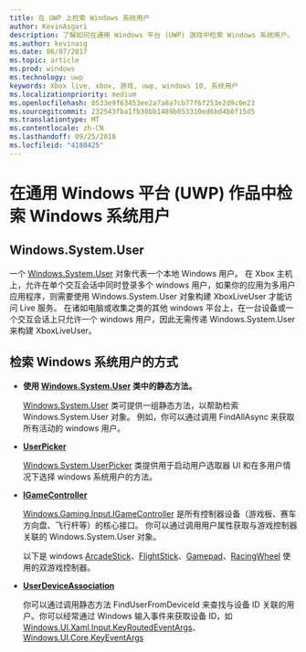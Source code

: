 ```yaml
---
title: 在 UWP 上检索 Windows 系统用户
author: KevinAsgari
description: 了解如何在通用 Windows 平台 (UWP) 游戏中检索 Windows 系统用户。
ms.author: kevinasg
ms.date: 06/07/2017
ms.topic: article
ms.prod: windows
ms.technology: uwp
keywords: Xbox live, xbox, 游戏, uwp, windows 10, 系统用户
ms.localizationpriority: medium
ms.openlocfilehash: 0533e9f63453ee2a7a8a7cb77f6f253e2d9c0e23
ms.sourcegitcommit: 232543fba1fb30bb1489b053310ed6bd4b8f15d5
ms.translationtype: MT
ms.contentlocale: zh-CN
ms.lasthandoff: 09/25/2018
ms.locfileid: "4180425"
---
```

# <a name="retrieving-the-windows-system-user-in-a-universal-windows-platform-uwp-title"></a>在通用 Windows 平台 (UWP) 作品中检索 Windows 系统用户

## <a name="windowssystemuser"></a>Windows.System.User

一个 [Windows.System.User](https://docs.microsoft.com/en-us/uwp/api/windows.system.user) 对象代表一个本地 Windows 用户。 在 Xbox 主机上，允许在单个交互会话中同时登录多个 windows 用户，如果你的应用为多用户应用程序，则需要使用 Windows.System.User 对象构建 XboxLiveUser 才能访问 Live 服务。 在诸如电脑或收集之类的其他 windows 平台上，在一台设备或一个交互会话上只允许一个 windows 用户，因此无需传递 Windows.System.User 来构建 XboxLiveUser。

## <a name="ways-to-retrieve-windows-system-user"></a>检索 Windows 系统用户的方式

* **使用 [Windows.System.User](https://docs.microsoft.com/en-us/uwp/api/windows.system.user) 类中的静态方法。**

  [Windows.System.User](https://docs.microsoft.com/en-us/uwp/api/windows.system.user) 类可提供一组静态方法，以帮助检索 Windows.System.User 对象。 例如，你可以通过调用 FindAllAsync 来获取所有活动的 windows 用户。

* **[UserPicker](https://docs.microsoft.com/en-us/uwp/api/windows.system.userpicker)**

  [Windows.System.UserPicker](https://docs.microsoft.com/en-us/uwp/api/windows.system.userpicker) 类提供用于启动用户选取器 UI 和在多用户情况下选择 windows 系统用户的方法。

* **[IGameController](https://docs.microsoft.com/en-us/uwp/api/windows.gaming.input.igamecontroller)**

  [Windows.Gaming.Input.IGameController](https://docs.microsoft.com/en-us/uwp/api/windows.gaming.input.igamecontroller) 是所有控制器设备（游戏板、赛车方向盘、飞行杆等）的核心接口。 你可以通过调用用户属性获取与游戏控制器关联的 Windows.System.User 对象。  

  以下是 windows [ArcadeStick](https://docs.microsoft.com/en-us/uwp/api/windows.gaming.input.arcadestick)、[FlightStick](https://docs.microsoft.com/en-us/uwp/api/windows.gaming.input.flightstick)、[Gamepad](https://docs.microsoft.com/en-us/uwp/api/windows.gaming.input.gamepad)、[RacingWheel](https://docs.microsoft.com/en-us/uwp/api/windows.gaming.input.racingwheel) 使用的双游戏控制器。

* **[UserDeviceAssociation](https://docs.microsoft.com/en-us/uwp/api/windows.system.userdeviceassociation)**

  你可以通过调用静态方法 FindUserFromDeviceId 来查找与设备 ID 关联的用户。你可以经常通过 Windows 输入事件来获取设备 ID，如 [Windows.UI.Xaml.Input.KeyRoutedEventArgs](https://docs.microsoft.com/en-us/uwp/api/Windows.UI.Xaml.Input.KeyRoutedEventArgs)、[Windows.UI.Core.KeyEventArgs](https://docs.microsoft.com/en-us/uwp/api/windows.ui.core.keyeventargs)
